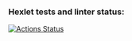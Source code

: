 ### Hexlet tests and linter status:
[![Actions Status](https://github.com/VictoriaErmoshkina/typescript-project-81/actions/workflows/hexlet-check.yml/badge.svg)](https://github.com/VictoriaErmoshkina/typescript-project-81/actions)